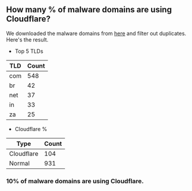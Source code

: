 ## How many % of malware domains are using Cloudflare?


We downloaded the malware domains from [here](https://urlhaus.abuse.ch) and filter out duplicates.
Here's the result.


[//]: # (start replacement)


- Top 5 TLDs

| TLD | Count |
| --- | --- |
| com | 548 |
| br | 42 |
| net | 37 |
| in | 33 |
| za | 25 |


- Cloudflare %

| Type | Count |
| --- | --- |
| Cloudflare | 104 |
| Normal | 931 |


### 10% of malware domains are using Cloudflare.
